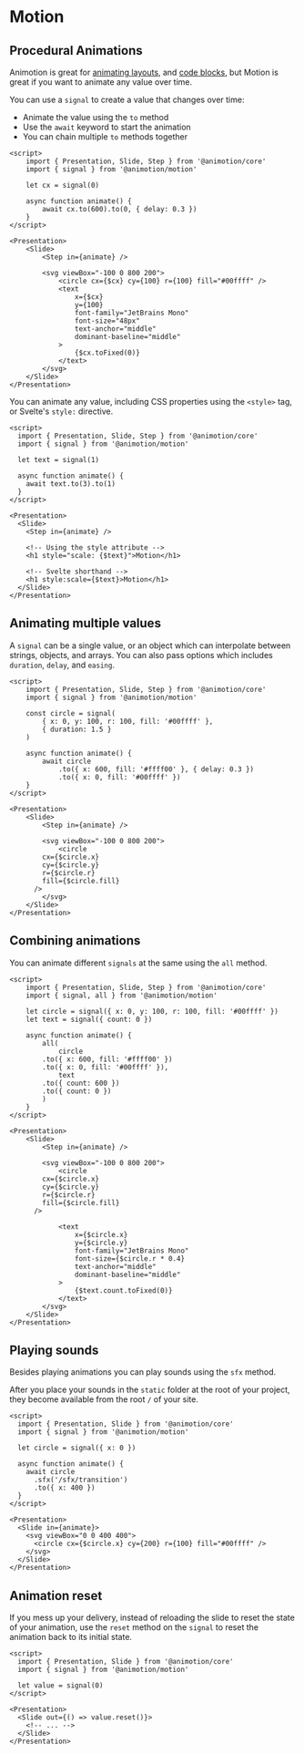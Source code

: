 <script lang="ts">
  import Signal from './signal.svelte'
  import Scale from './scale.svelte'
  import Options from './options.svelte'
  import All from './all.svelte'
</script>

# Motion

## Procedural Animations

Animotion is great for [animating layouts](/docs/auto-animate), and [code blocks](/docs/code-blocks), but
Motion is great if you want to animate any value over time.

You can use a `signal` to create a value that changes over time:
- Animate the value using the `to` method
- Use the `await` keyword to start the animation
- You can chain multiple `to` methods together

<Signal />

```svelte
<script>
	import { Presentation, Slide, Step } from '@animotion/core'
	import { signal } from '@animotion/motion'

	let cx = signal(0)

	async function animate() {
		await cx.to(600).to(0, { delay: 0.3 })
	}
</script>

<Presentation>
	<Slide>
		<Step in={animate} />

		<svg viewBox="-100 0 800 200">
			<circle cx={$cx} cy={100} r={100} fill="#00ffff" />
			<text
				x={$cx}
				y={100}
				font-family="JetBrains Mono"
				font-size="48px"
				text-anchor="middle"
				dominant-baseline="middle"
			>
				{$cx.toFixed(0)}
			</text>
		</svg>
	</Slide>
</Presentation>
```

You can animate any value, including CSS properties using the `<style>` tag, or
Svelte's `style:` directive.

<Scale />

```svelte
<script>
  import { Presentation, Slide, Step } from '@animotion/core'
  import { signal } from '@animotion/motion'

  let text = signal(1)

  async function animate() {
    await text.to(3).to(1)
  }
</script>

<Presentation>
  <Slide>
    <Step in={animate} />

    <!-- Using the style attribute -->
    <h1 style="scale: {$text}">Motion</h1>

    <!-- Svelte shorthand -->
    <h1 style:scale={$text}>Motion</h1>
  </Slide>
</Presentation>
```

## Animating multiple values

A `signal` can be a single value, or an object which can interpolate between strings, objects, and arrays. You can also pass options which includes `duration`, `delay`, and `easing`.

<Options />

```svelte
<script>
	import { Presentation, Slide, Step } from '@animotion/core'
	import { signal } from '@animotion/motion'

	const circle = signal(
		{ x: 0, y: 100, r: 100, fill: '#00ffff' },
		{ duration: 1.5 }
	)

	async function animate() {
		await circle
			.to({ x: 600, fill: '#ffff00' }, { delay: 0.3 })
			.to({ x: 0, fill: '#00ffff' })
	}
</script>

<Presentation>
	<Slide>
		<Step in={animate} />

		<svg viewBox="-100 0 800 200">
			<circle
        cx={$circle.x}
        cy={$circle.y}
        r={$circle.r}
        fill={$circle.fill}
      />
		</svg>
	</Slide>
</Presentation>
```

## Combining animations

You can animate different `signals` at the same using the `all` method.

<All />

```svelte
<script>
	import { Presentation, Slide, Step } from '@animotion/core'
	import { signal, all } from '@animotion/motion'

	let circle = signal({ x: 0, y: 100, r: 100, fill: '#00ffff' })
	let text = signal({ count: 0 })

	async function animate() {
		all(
			circle
        .to({ x: 600, fill: '#ffff00' })
        .to({ x: 0, fill: '#00ffff' }),
			text
        .to({ count: 600 })
        .to({ count: 0 })
		)
	}
</script>

<Presentation>
	<Slide>
		<Step in={animate} />

		<svg viewBox="-100 0 800 200">
			<circle
        cx={$circle.x}
        cy={$circle.y}
        r={$circle.r}
        fill={$circle.fill}
      />

			<text
				x={$circle.x}
				y={$circle.y}
				font-family="JetBrains Mono"
				font-size={$circle.r * 0.4}
				text-anchor="middle"
				dominant-baseline="middle"
			>
				{$text.count.toFixed(0)}
			</text>
		</svg>
	</Slide>
</Presentation>
```

## Playing sounds

Besides playing animations you can play sounds using the `sfx` method.

After you place your sounds in the `static` folder at the root of your project, they
become available from the root `/` of your site.

```svelte
<script>
  import { Presentation, Slide } from '@animotion/core'
  import { signal } from '@animotion/motion'

  let circle = signal({ x: 0 })
  
  async function animate() {
    await circle
      .sfx('/sfx/transition')
      .to({ x: 400 })
  }
</script>

<Presentation>
  <Slide in={animate}>
    <svg viewBox="0 0 400 400">
      <circle cx={$circle.x} cy={200} r={100} fill="#00ffff" />
    </svg>
  </Slide>
</Presentation>
```

## Animation reset

If you mess up your delivery, instead of reloading the slide to reset the state of your animation,
use the `reset` method on the `signal` to reset the animation back to its initial state.

```svelte
<script>
  import { Presentation, Slide } from '@animotion/core'
  import { signal } from '@animotion/motion'

  let value = signal(0)
</script>

<Presentation>
  <Slide out={() => value.reset()}>
    <!-- ... -->
  </Slide>
</Presentation>
```
